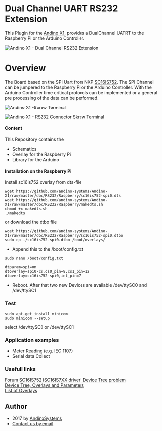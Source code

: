 Dual Channel UART RS232 Extension
========

This Plugin for the [Andino X1][1], provides a DualChannel UATRT to the Raspberry Pi or the Arduino Controller.

![Andino X1 - Dual Channel RS232 Extension](https://andino.systems/wp-content/uploads/rs232-extension-small.png)

Overview
====


The Board based on the SPI Uart from NXP [SC16IS752][3]. The SPI Channel can be jumpered to the Raspberry Pi or the Arduino Controller. With the Arduino Controller time critical protocols can be implemented or a general pre processing of the data can be performed.

![Andino X1 -Screw Terminal](https://andino.systems/wp-content/uploads/extension-connector-300x182.png)

![Andino X1 - RS232 Connector Skrew Terminal](https://github.com/andino-systems/Andino-X1/blob/master/doc/RS232/RS232.png?raw=true)

#### Content
This Repository contains the 
* Schematics
* Overlay for the Raspberry Pi
* Library for the Arduino

#### Installation on the Raspberry Pi 

Install sc16is752 overlay from dts-file
```
wget https://github.com/andino-systems/Andino-X1/raw/master/doc/RS232/Raspberry/sc16is752-spi0.dts
wget https://github.com/andino-systems/Andino-X1/raw/master/doc/RS232/Raspberry/makedts.sh
chmod +x makedts.sh
./makedts
```

or download the dtbo file
```
wget https://github.com/andino-systems/Andino-X1/raw/master/doc/RS232/Raspberry/sc16is752-spi0.dtbo
sudo cp ./sc16is752-spi0.dtbo /boot/overlays/
```

* Append this to the /boot/config.txt
```
sudo nano /boot/config.txt
```
```
dtparam=spi=on
dtoverlay=spi0-cs,cs0_pin=8,cs1_pin=12
dtoverlay=sc16is752-spi0,int_pin=7
```
* Reboot. After that two new Devices are available /dev/ttySC0 and /dev/ttySC1

### Test
```
sudo apt-get install minicom
sudo minicom --setup
```
select /dev/ttySC0 or /dev/ttySC1

### Application examples
* Meter Reading (e.g. IEC 1107)
* Serial data Collect

### Usefull links
[Forum SC16IS752 (SC16IS7XX driver) Device Tree problem][4]  
[Device Tree, Overlays and Parameters][5]  
[List of Overlays][5]  

Author
-----

* 2017 by [AndinoSystems][2]
* [Contact us by email](mailto:info@andino.systems)

[1]:https://andino.systems/andino-x1/
[2]:https://github.com/andino-systems/Andino-X1
[3]:http://www.nxp.com/docs/en/data-sheet/SC16IS752_SC16IS762.pdf?
[4]:https://www.raspberrypi.org/forums/viewtopic.php?t=146908&p=1083915#p1024636
[5]:https://www.raspberrypi.org/documentation/configuration/device-tree.md
[6]:https://github.com/raspberrypi/firmware/tree/master/boot/overlays
